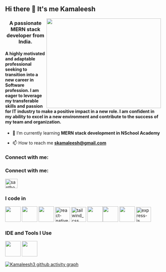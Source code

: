 ## Hi there 👋 It's me Kamaleesh

<img align="right" width="370" height="290" src="https://i.pinimg.com/originals/47/f0/34/47f0342cec72b800463bf003eac1257e.gif">
<h3 align="center">A passionate MERN stack developer from India.</h3>
<h4>A highly motivated and adaptable professional seeking to transition into a new career in Software profession. I am eager to leverage my transferable skills and passion for IT industry to make a positive impact in a new role. I am confident in my ability to excel in a new environment and contribute to the success of my team and organization. </h4>


- 🌱 I’m currently learning **MERN stack development in NSchool Academy**

- 📫 How to reach me **skamaleesh@gmail.com**

<h3 align="left">Connect with me:</h3>
<h3 align="left">Connect with me:</h3>
<p align="left">
<a href="https://linkedin.com/in/kamaleesh-s-5b5a092bb" target="blank"><img align="center" src="https://raw.githubusercontent.com/rahuldkjain/github-profile-readme-generator/master/src/images/icons/Social/linked-in-alt.svg" alt="santhosh6" height="30" width="40" /></a>
</p>


### I code in
<img height="50" width="50" src="https://img.icons8.com/color/48/000000/html-5.png" /> <img height="50" width="50" src="https://img.icons8.com/color/48/000000/css3.png" /> <img height="50" width="50" src="https://img.icons8.com/color/48/000000/bootstrap.png" /> <img width="48" height="48" src="https://img.icons8.com/color/48/react-native.png" alt="react-native"/> <img width="48" height="48" src="https://img.icons8.com/fluency/48/tailwind_css.png" alt="tailwind_css"/>
<img height="50" width="50" src="https://img.icons8.com/color/48/000000/javascript.png"/><img height="50" width="50" src="https://img.icons8.com/color/48/000000/mongodb.png"/> <img height="50" width="50" src="https://img.icons8.com/color/48/000000/nodejs.png"/> <img width="48" height="48" src="https://img.icons8.com/color/48/express-js.png" alt="express-js"/>

### IDE and Tools I Use
<img height="50" width="50" src="https://img.icons8.com/color/48/000000/visual-studio-code-2019.png"/> <img height="50" src="https://img.shields.io/badge/Netlify-00C7B7?style=for-the-badge&logo=netlify&logoColor=white"/> 

[![Kamaleesh3 github activity graph](https://github-readme-activity-graph.vercel.app/graph?username=Kamaleesh3&bg_color=eebfd8&color=9e4c98&line=d06cca&point=403d3d&area=true&hide_border=true)](https://github.com/ashutosh00710/github-readme-activity-graph)
